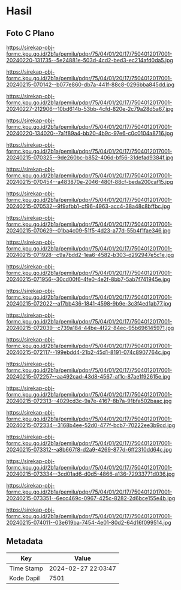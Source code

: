# Hasil

## Foto C Plano

https://sirekap-obj-formc.kpu.go.id/2b1a/pemilu/pdpr/75/04/01/20/17/7504012017001-20240220-131735--5e24881e-503d-4cd2-bed3-ec214afd0da5.jpg

https://sirekap-obj-formc.kpu.go.id/2b1a/pemilu/pdpr/75/04/01/20/17/7504012017001-20240215-070142--b077e860-db7a-441f-88c8-0296bba845dd.jpg

https://sirekap-obj-formc.kpu.go.id/2b1a/pemilu/pdpr/75/04/01/20/17/7504012017001-20240227-212906--10bd614b-53bb-4cfd-820e-2c79a28d5a67.jpg

https://sirekap-obj-formc.kpu.go.id/2b1a/pemilu/pdpr/75/04/01/20/17/7504012017001-20240220-134020--7a1f89a4-bb20-4b9c-97e6-c0c0104a8716.jpg

https://sirekap-obj-formc.kpu.go.id/2b1a/pemilu/pdpr/75/04/01/20/17/7504012017001-20240215-070325--9de260bc-b852-406d-bf56-31defad9384f.jpg

https://sirekap-obj-formc.kpu.go.id/2b1a/pemilu/pdpr/75/04/01/20/17/7504012017001-20240215-070454--a483870e-2046-480f-88cf-beda200caf15.jpg

https://sirekap-obj-formc.kpu.go.id/2b1a/pemilu/pdpr/75/04/01/20/17/7504012017001-20240215-070532--9f9afbb1-cf96-4963-acc4-38a48c8bffbc.jpg

https://sirekap-obj-formc.kpu.go.id/2b1a/pemilu/pdpr/75/04/01/20/17/7504012017001-20240215-070629--01ba4c09-51f5-4d23-a77d-55b4f1fae346.jpg

https://sirekap-obj-formc.kpu.go.id/2b1a/pemilu/pdpr/75/04/01/20/17/7504012017001-20240215-071928--c9a7bdd2-1ea6-4582-b303-d292947e5c1e.jpg

https://sirekap-obj-formc.kpu.go.id/2b1a/pemilu/pdpr/75/04/01/20/17/7504012017001-20240215-071956--30cd00f6-4fe0-4e2f-8bb7-5ab7f741945e.jpg

https://sirekap-obj-formc.kpu.go.id/2b1a/pemilu/pdpr/75/04/01/20/17/7504012017001-20240215-072022--a17bb436-1841-4598-9b9e-3c3f4ed1ab77.jpg

https://sirekap-obj-formc.kpu.go.id/2b1a/pemilu/pdpr/75/04/01/20/17/7504012017001-20240215-072039--c739a184-44be-4f22-84ec-95b696145971.jpg

https://sirekap-obj-formc.kpu.go.id/2b1a/pemilu/pdpr/75/04/01/20/17/7504012017001-20240215-072117--199ebdd4-21b2-45d1-8191-074c8907764c.jpg

https://sirekap-obj-formc.kpu.go.id/2b1a/pemilu/pdpr/75/04/01/20/17/7504012017001-20240215-072257--aa492cad-43d8-4567-af1c-87ae1f92615e.jpg

https://sirekap-obj-formc.kpu.go.id/2b1a/pemilu/pdpr/75/04/01/20/17/7504012017001-20240215-072313--4029cd3c-9a7e-4167-8b7a-91bfa502baac.jpg

https://sirekap-obj-formc.kpu.go.id/2b1a/pemilu/pdpr/75/04/01/20/17/7504012017001-20240215-072334--3168b4ee-52d0-477f-bcb7-70222ee3b9cd.jpg

https://sirekap-obj-formc.kpu.go.id/2b1a/pemilu/pdpr/75/04/01/20/17/7504012017001-20240215-073312--a8b667f8-d2a9-4269-877d-6ff2310dd64c.jpg

https://sirekap-obj-formc.kpu.go.id/2b1a/pemilu/pdpr/75/04/01/20/17/7504012017001-20240215-073334--3cd01ad6-d0d5-4866-a136-72933771d036.jpg

https://sirekap-obj-formc.kpu.go.id/2b1a/pemilu/pdpr/75/04/01/20/17/7504012017001-20240215-073351--6ecc469c-0967-425c-8282-2d6bce155e4b.jpg

https://sirekap-obj-formc.kpu.go.id/2b1a/pemilu/pdpr/75/04/01/20/17/7504012017001-20240215-074011--03e619ba-7454-4e01-80d2-64d16f099514.jpg


## Metadata

| Key        | Value               |
| ---------- | ------------------- |
| Time Stamp | 2024-02-27 22:03:47 |
| Kode Dapil | 7501                |



